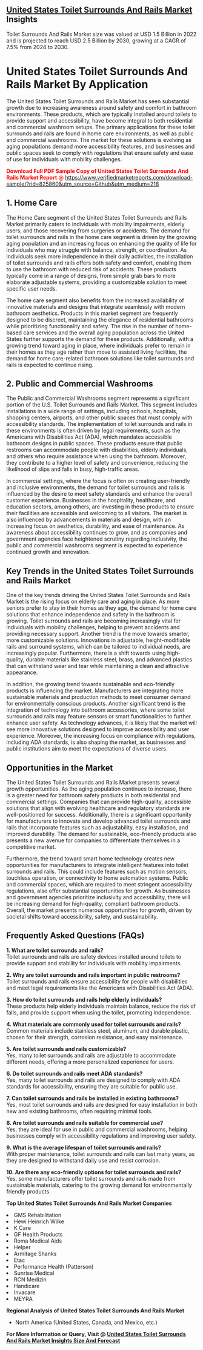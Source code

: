 <h2><a href="https://www.verifiedmarketreports.com/download-sample/?rid=825860&amp;utm_source=Github&amp;utm_medium=218" target="_blank">United States Toilet Surrounds And Rails Market</a> Insights</h2><p>Toilet Surrounds And Rails Market size was valued at USD 1.5 Billion in 2022 and is projected to reach USD 2.5 Billion by 2030, growing at a CAGR of 7.5% from 2024 to 2030.</p><p><h1>United States Toilet Surrounds And Rails Market By Application</h1> <p>The United States Toilet Surrounds and Rails Market has seen substantial growth due to increasing awareness around safety and comfort in bathroom environments. These products, which are typically installed around toilets to provide support and accessibility, have become integral to both residential and commercial washroom setups. The primary applications for these toilet surrounds and rails are found in home care environments, as well as public and commercial washrooms. The market for these solutions is evolving as aging populations demand more accessibility features, and businesses and public spaces seek to comply with regulations that ensure safety and ease of use for individuals with mobility challenges.</p> <p><p><span class=""><span style="color: #ff0000;"><strong>Download Full PDF Sample Copy of United States Toilet Surrounds And Rails Market Report</strong> @ </span><a href="https://www.verifiedmarketreports.com/download-sample/?rid=825860&amp;utm_source=Github&amp;utm_medium=218" target="_blank">https://www.verifiedmarketreports.com/download-sample/?rid=825860&amp;utm_source=Github&amp;utm_medium=218</a></span></p></p> <h2>1. Home Care</h2> <p>The Home Care segment of the United States Toilet Surrounds and Rails Market primarily caters to individuals with mobility impairments, elderly users, and those recovering from surgeries or accidents. The demand for toilet surrounds and rails in the home care segment is driven by the growing aging population and an increasing focus on enhancing the quality of life for individuals who may struggle with balance, strength, or coordination. As individuals seek more independence in their daily activities, the installation of toilet surrounds and rails offers both safety and comfort, enabling them to use the bathroom with reduced risk of accidents. These products typically come in a range of designs, from simple grab bars to more elaborate adjustable systems, providing a customizable solution to meet specific user needs.</p> <p>The home care segment also benefits from the increased availability of innovative materials and designs that integrate seamlessly with modern bathroom aesthetics. Products in this market segment are frequently designed to be discreet, maintaining the elegance of residential bathrooms while prioritizing functionality and safety. The rise in the number of home-based care services and the overall aging population across the United States further supports the demand for these products. Additionally, with a growing trend toward aging in place, where individuals prefer to remain in their homes as they age rather than move to assisted living facilities, the demand for home care-related bathroom solutions like toilet surrounds and rails is expected to continue rising.</p> <h2>2. Public and Commercial Washrooms</h2> <p>The Public and Commercial Washrooms segment represents a significant portion of the U.S. Toilet Surrounds and Rails Market. This segment includes installations in a wide range of settings, including schools, hospitals, shopping centers, airports, and other public spaces that must comply with accessibility standards. The implementation of toilet surrounds and rails in these environments is often driven by legal requirements, such as the Americans with Disabilities Act (ADA), which mandates accessible bathroom designs in public spaces. These products ensure that public restrooms can accommodate people with disabilities, elderly individuals, and others who require assistance when using the bathroom. Moreover, they contribute to a higher level of safety and convenience, reducing the likelihood of slips and falls in busy, high-traffic areas.</p> <p>In commercial settings, where the focus is often on creating user-friendly and inclusive environments, the demand for toilet surrounds and rails is influenced by the desire to meet safety standards and enhance the overall customer experience. Businesses in the hospitality, healthcare, and education sectors, among others, are investing in these products to ensure their facilities are accessible and welcoming to all visitors. The market is also influenced by advancements in materials and design, with an increasing focus on aesthetics, durability, and ease of maintenance. As awareness about accessibility continues to grow, and as companies and government agencies face heightened scrutiny regarding inclusivity, the public and commercial washrooms segment is expected to experience continued growth and innovation.</p> <h2>Key Trends in the United States Toilet Surrounds and Rails Market</h2> <p>One of the key trends driving the United States Toilet Surrounds and Rails Market is the rising focus on elderly care and aging in place. As more seniors prefer to stay in their homes as they age, the demand for home care solutions that enhance independence and safety in the bathroom is growing. Toilet surrounds and rails are becoming increasingly vital for individuals with mobility challenges, helping to prevent accidents and providing necessary support. Another trend is the move towards smarter, more customizable solutions. Innovations in adjustable, height-modifiable rails and surround systems, which can be tailored to individual needs, are increasingly popular. Furthermore, there is a shift towards using high-quality, durable materials like stainless steel, brass, and advanced plastics that can withstand wear and tear while maintaining a clean and attractive appearance.</p> <p>In addition, the growing trend towards sustainable and eco-friendly products is influencing the market. Manufacturers are integrating more sustainable materials and production methods to meet consumer demand for environmentally conscious products. Another significant trend is the integration of technology into bathroom accessories, where some toilet surrounds and rails may feature sensors or smart functionalities to further enhance user safety. As technology advances, it is likely that the market will see more innovative solutions designed to improve accessibility and user experience. Moreover, the increasing focus on compliance with regulations, including ADA standards, is also shaping the market, as businesses and public institutions aim to meet the expectations of diverse users.</p> <h2>Opportunities in the Market</h2> <p>The United States Toilet Surrounds and Rails Market presents several growth opportunities. As the aging population continues to increase, there is a greater need for bathroom safety products in both residential and commercial settings. Companies that can provide high-quality, accessible solutions that align with evolving healthcare and regulatory standards are well-positioned for success. Additionally, there is a significant opportunity for manufacturers to innovate and develop advanced toilet surrounds and rails that incorporate features such as adjustability, easy installation, and improved durability. The demand for sustainable, eco-friendly products also presents a new avenue for companies to differentiate themselves in a competitive market.</p> <p>Furthermore, the trend toward smart home technology creates new opportunities for manufacturers to integrate intelligent features into toilet surrounds and rails. This could include features such as motion sensors, touchless operation, or connectivity to home automation systems. Public and commercial spaces, which are required to meet stringent accessibility regulations, also offer substantial opportunities for growth. As businesses and government agencies prioritize inclusivity and accessibility, there will be increasing demand for high-quality, compliant bathroom products. Overall, the market presents numerous opportunities for growth, driven by societal shifts toward accessibility, safety, and sustainability.</p> <h2>Frequently Asked Questions (FAQs)</h2> <p><strong>1. What are toilet surrounds and rails?</strong><br> Toilet surrounds and rails are safety devices installed around toilets to provide support and stability for individuals with mobility impairments.</p> <p><strong>2. Why are toilet surrounds and rails important in public restrooms?</strong><br> Toilet surrounds and rails ensure accessibility for people with disabilities and meet legal requirements like the Americans with Disabilities Act (ADA).</p> <p><strong>3. How do toilet surrounds and rails help elderly individuals?</strong><br> These products help elderly individuals maintain balance, reduce the risk of falls, and provide support when using the toilet, promoting independence.</p> <p><strong>4. What materials are commonly used for toilet surrounds and rails?</strong><br> Common materials include stainless steel, aluminum, and durable plastic, chosen for their strength, corrosion resistance, and easy maintenance.</p> <p><strong>5. Are toilet surrounds and rails customizable?</strong><br> Yes, many toilet surrounds and rails are adjustable to accommodate different needs, offering a more personalized experience for users.</p> <p><strong>6. Do toilet surrounds and rails meet ADA standards?</strong><br> Yes, many toilet surrounds and rails are designed to comply with ADA standards for accessibility, ensuring they are suitable for public use.</p> <p><strong>7. Can toilet surrounds and rails be installed in existing bathrooms?</strong><br> Yes, most toilet surrounds and rails are designed for easy installation in both new and existing bathrooms, often requiring minimal tools.</p> <p><strong>8. Are toilet surrounds and rails suitable for commercial use?</strong><br> Yes, they are ideal for use in public and commercial washrooms, helping businesses comply with accessibility regulations and improving user safety.</p> <p><strong>9. What is the average lifespan of toilet surrounds and rails?</strong><br> With proper maintenance, toilet surrounds and rails can last many years, as they are designed to withstand daily use and resist corrosion.</p> <p><strong>10. Are there any eco-friendly options for toilet surrounds and rails?</strong><br> Yes, some manufacturers offer toilet surrounds and rails made from sustainable materials, catering to the growing demand for environmentally friendly products.</p> </p><p><strong>Top United States Toilet Surrounds And Rails Market Companies</strong></p><div data-test-id=""><p><li>GMS Rehabilitation</li><li> Hewi Heinrich Wilke</li><li> K Care</li><li> GF Health Products</li><li> Roma Medical Aids</li><li> Helper</li><li> Armitage Shanks</li><li> Etac</li><li> Performance Health (Patterson)</li><li> Sunrise Medical</li><li> RCN Medizin</li><li> Handicare</li><li> Invacare</li><li> MEYRA</li></p><div><strong>Regional Analysis of&nbsp;United States Toilet Surrounds And Rails Market</strong></div><ul><li dir="ltr"><p dir="ltr">North America&nbsp;(United States, Canada, and Mexico, etc.)</p></li></ul><p><strong>For More Information or Query, Visit @&nbsp;</strong><strong><a href="https://www.verifiedmarketreports.com/product/toilet-surrounds-and-rails-market/?utm_source=Github&amp;utm_medium=218" target="_blank">United States Toilet Surrounds And Rails Market Insights Size And Forecast</a></strong></p></div>
